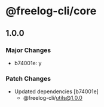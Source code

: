 # @freelog-cli/core

## 1.0.0

### Major Changes

- b74001e: y

### Patch Changes

- Updated dependencies [b74001e]
  - @freelog-cli/utils@1.0.0
